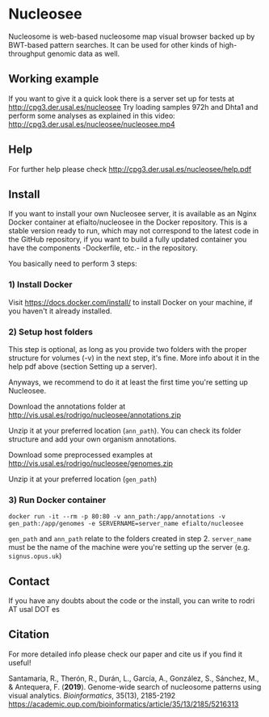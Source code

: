 # Nucleosee

Nucleosome is web-based nucleosome map visual browser backed up by BWT-based pattern searches. It can be used for other kinds of high-throughput genomic data as well.

## Working example
If you want to give it a quick look there is a server set up for tests at http://cpg3.der.usal.es/nucleosee
Try loading samples 972h and Dhta1 and perform some analyses as explained in this video: http://cpg3.der.usal.es/nucleosee/nucleosee.mp4

## Help 
For further help please check http://cpg3.der.usal.es/nucleosee/help.pdf

## Install
If you want to install your own Nucleosee server, it is available as an Nginx Docker container at efialto/nucleosee in the Docker repository. This is a stable version ready to run, which may not correspond to the latest code in the GitHub repository, if you want to build a fully updated container you have the components -Dockerfile, etc.- in the repository.

You basically need to perform 3 steps:
### 1) Install Docker
Visit https://docs.docker.com/install/ to install Docker on your machine, if you haven't it already installed.
### 2) Setup host folders
This step is optional, as long as you provide two folders with the proper structure for volumes (-v) in the next step, it's fine. More info about it in the help pdf above (section Setting up a server).

Anyways, we recommend to do it at least the first time you're setting up Nucleosee.

Download the annotations folder at http://vis.usal.es/rodrigo/nucleosee/annotations.zip

Unzip it at your preferred location (`ann_path`). You can check its folder structure and add 
your own organism annotations.

Download some preprocessed examples at http://vis.usal.es/rodrigo/nucleosee/genomes.zip

Unzip it at your preferred location (`gen_path`)


### 3) Run Docker container
```
docker run -it --rm -p 80:80 -v ann_path:/app/annotations -v gen_path:/app/genomes -e SERVERNAME=server_name efialto/nucleosee
```
`gen_path` and `ann_path` relate to the folders created in step 2. `server_name` must be the name of the machine were you're setting up the server (e.g. `signus.opus.uk`)

## Contact
If you have any doubts about the code or the install, you can write to rodri AT usal DOT es

## Citation
For more detailed info please check our paper and cite us if you find it useful!

  Santamaría, R., Therón, R., Durán, L., García, A., González, S., Sánchez, M., & Antequera, F. (**2019**). Genome-wide search of nucleosome patterns using visual analytics. *Bioinformatics*, 35(13), 2185-2192
  https://academic.oup.com/bioinformatics/article/35/13/2185/5216313

